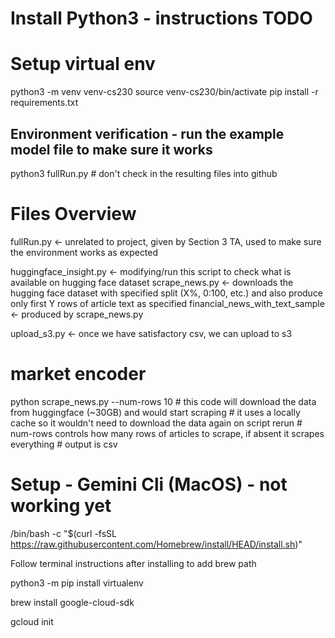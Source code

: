 # Install Python3 - instructions TODO

# Setup virtual env
python3 -m venv venv-cs230
source venv-cs230/bin/activate
pip install -r requirements.txt

## Environment verification - run the example model file to make sure it works
python3 fullRun.py     # don't check in the resulting files into github

# Files Overview
fullRun.py                          <- unrelated to project, given by Section 3 TA, used to make sure the environment works as expected

huggingface_insight.py              <- modifying/run this script to check what is available on hugging face dataset
scrape_news.py                      <- downloads the hugging face dataset with specified split (X%, 0:100, etc.) and also produce only first Y rows of article text as specified
financial_news_with_text_sample     <- produced by scrape_news.py

upload_s3.py                        <- once we have satisfactory csv, we can upload to s3

# market encoder
python scrape_news.py --num-rows 10      # this code will download the data from huggingface (~30GB) and would start scraping
                                         # it uses a locally cache so it wouldn't need to download the data again on script rerun
                                         # num-rows controls how many rows of articles to scrape, if absent it scrapes everything
                                         # output is csv

# Setup - Gemini Cli (MacOS) - not working yet

/bin/bash -c "$(curl -fsSL https://raw.githubusercontent.com/Homebrew/install/HEAD/install.sh)"

Follow terminal instructions after installing to add brew path

python3 -m pip install virtualenv

brew install google-cloud-sdk

gcloud init
